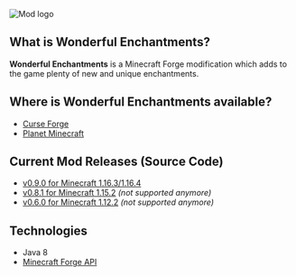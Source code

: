 ![Mod logo](https://github.com/Majrusz/WonderfulEnchantmentsMod/blob/main/logo.png?raw=true)

## What is Wonderful Enchantments?
**Wonderful Enchantments** is a Minecraft Forge modification which adds to the
game plenty of new and unique enchantments.

## Where is Wonderful Enchantments available?
- [Curse Forge](https://www.curseforge.com/minecraft/mc-mods/wonderful-enchantments)
- [Planet Minecraft](https://www.planetminecraft.com/mod/wonderful-enchantments/)

## Current Mod Releases (Source Code)
- [v0.9.0 for Minecraft 1.16.3/1.16.4](WonderfulEnchantments1-16-3)
- [v0.8.1 for Minecraft 1.15.2](WonderfulEnchantments1-15-2) *(not supported anymore)*
- [v0.6.0 for Minecraft 1.12.2](WonderfulEnchantments1-12-2) *(not supported anymore)*

## Technologies
- Java 8
- [Minecraft Forge API](https://github.com/MinecraftForge/MinecraftForge)
